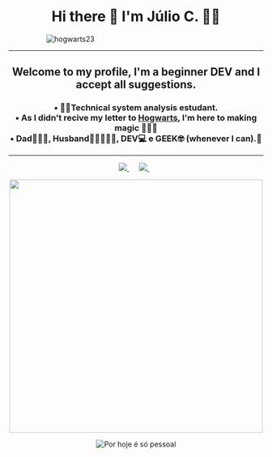 <h1 align='center'>
  Hi there 👋 I'm Júlio C. 👨‍💻
</h1>


&nbsp;&nbsp;&nbsp;&nbsp;&nbsp;&nbsp;&nbsp;&nbsp;&nbsp;&nbsp;&nbsp;&nbsp;&nbsp;&nbsp;&nbsp;&nbsp;&nbsp;&nbsp; ![hogwarts23](https://user-images.githubusercontent.com/79371902/117088560-35095300-ad29-11eb-90c7-6d72de4c8860.jpg)

---



<h2 align= 'center'>Welcome to my profile, I'm a beginner DEV and I accept all suggestions.</h2>

<h3 align= 'center'>▪️ 👨‍🎓Technical system analysis estudant.<br> 
▪️ As I didn't recive my letter to <b><u>Hogwarts</u></b>, I'm here to making magic 🧙🏼‍♂️<br> 
▪️ Dad👨‍👩‍👧, Husband👩🏽‍🤝‍👨🏼, DEV💻 e GEEK🤓 (whenever I can).👻</h3>

---

<p align='center'>
  
 
   <a href="https://www.linkedin.com/in/júlio-cesar-da-silva-3b4461164/">
    <img src="https://img.shields.io/badge/linkedin-%230077B5.svg?&style=for-the-badge&logo=linkedin&logoColor=white" />
  </a>&nbsp;&nbsp;&nbsp;&nbsp;
  <a href="https://instagram.com/jcesar13nomadic_/">
    <img src="https://img.shields.io/badge/instagram-%23E4405F.svg?&style=for-the-badge&logo=instagram&logoColor=white" />        
  </a>&nbsp;&nbsp;
  
</p>


<p align='center'>
  <a href="#"><img src="https://github-readme-stats.vercel.app/api?username=juliodev-13&show_icons=true&count_private=true&theme=dark" width="500"></a>
</p>

<p align='center'>
<img src="https://cdn-images-1.medium.com/max/800/0*VV3Nmxgv3KX4sLhr.gif" alt="Por hoje é só pessoal" title="Por hoje é só pessoal">
</p>

